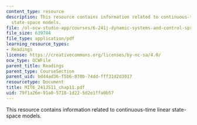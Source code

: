 ```yaml
---
content_type: resource
description: This resource contains information related to continuous-time linear
  state-space models.
file: /ol-ocw-studio-app/courses/6-241j-dynamic-systems-and-control-spring-2011/79f1a26e91a057181d225d2e1ffa0b57_MIT6_241JS11_chap11.pdf
file_size: 639784
file_type: application/pdf
learning_resource_types:
- Readings
license: https://creativecommons.org/licenses/by-nc-sa/4.0/
ocw_type: OCWFile
parent_title: Readings
parent_type: CourseSection
parent_uid: bd44ad36-f5b6-870b-74dd-fff31d2d3017
resourcetype: Document
title: MIT6_241JS11_chap11.pdf
uid: 79f1a26e-91a0-5718-1d22-5d2e1ffa0b57
---
```

This resource contains information related to continuous-time linear state-space models.